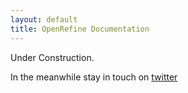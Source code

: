 ```yaml
---
layout: default
title: OpenRefine Documentation
---
```


Under Construction. 

In the meanwhile stay in touch on [twitter](http://twitter.com/OpenRefine)